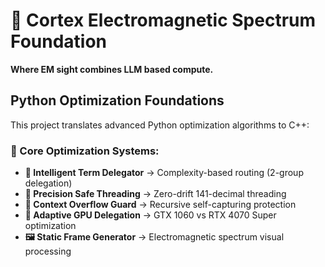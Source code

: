 # 🌈 Cortex Electromagnetic Spectrum Foundation

**Where EM sight combines LLM based compute.**

## Python Optimization Foundations

This project translates advanced Python optimization algorithms to C++:

### 💎 Core Optimization Systems:
- **🧠 Intelligent Term Delegator** → Complexity-based routing (2-group delegation)
- **🎯 Precision Safe Threading** → Zero-drift 141-decimal threading
- **🤯 Context Overflow Guard** → Recursive self-capturing protection
- **🚀 Adaptive GPU Delegation** → GTX 1060 vs RTX 4070 Super optimization
- **🖼️ Static Frame Generator** → Electromagnetic spectrum visual processing